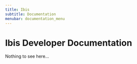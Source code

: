 ```yaml
---
title: Ibis
subtitle: Documentation
menubar: documentation_menu
---
```

# Ibis Developer Documentation
Nothing to see here...
